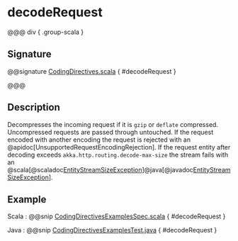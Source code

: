 # decodeRequest

@@@ div { .group-scala }

## Signature

@@signature [CodingDirectives.scala]($akka-http$/akka-http/src/main/scala/akka/http/scaladsl/server/directives/CodingDirectives.scala) { #decodeRequest }

@@@

## Description

Decompresses the incoming request if it is `gzip` or `deflate` compressed. Uncompressed requests are passed through untouched.
If the request encoded with another encoding the request is rejected with an @apidoc[UnsupportedRequestEncodingRejection].
If the request entity after decoding exceeds `akka.http.routing.decode-max-size` the stream fails with an
@scala[@scaladoc[EntityStreamSizeException](akka.http.scaladsl.model.EntityStreamSizeException)]@java[@javadoc[EntityStreamSizeException](akka.http.scaladsl.model.EntityStreamSizeException)].


## Example

Scala
:  @@snip [CodingDirectivesExamplesSpec.scala]($test$/scala/docs/http/scaladsl/server/directives/CodingDirectivesExamplesSpec.scala) { #decodeRequest }

Java
:  @@snip [CodingDirectivesExamplesTest.java]($test$/java/docs/http/javadsl/server/directives/CodingDirectivesExamplesTest.java) { #decodeRequest }
